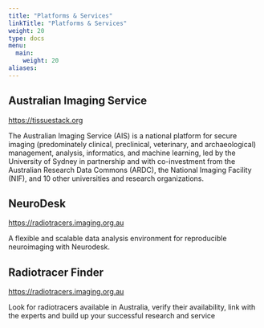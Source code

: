 ```yaml
---
title: "Platforms & Services"
linkTitle: "Platforms & Services"
weight: 20
type: docs
menu:
  main:
    weight: 20
aliases:
---
```


## Australian Imaging Service
https://tissuestack.org

The Australian Imaging Service (AIS) is a national platform for secure imaging (predominately clinical, preclinical, veterinary, and archaeological) management, analysis, informatics, and machine learning, led by the University of Sydney in partnership and with co-investment from the Australian Research Data Commons (ARDC), the National Imaging Facility (NIF), and 10 other universities and research organizations.

## NeuroDesk
https://radiotracers.imaging.org.au

A flexible and scalable data analysis environment for reproducible neuroimaging with Neurodesk.

## Radiotracer Finder
https://radiotracers.imaging.org.au

Look for radiotracers available in Australia, verify their availability, link with the experts and build up your successful research and service
